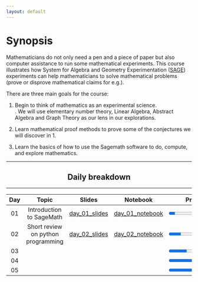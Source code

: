 ```yaml
---
layout: default
---
```



# Synopsis

Mathematicians do not only need a pen and a piece of paper but also computer assistance to run some mathematical experiments.  This course illustrates how  System for Algebra and Geometry Experimentation ([SAGE](https://www.sagemath.org/)) experiments can help mathematicians to solve mathematical problems (prove or disprove mathematical claims for e.g.).

There are three main goals for the course:

   1. Begin to think of mathematics as an experimental science.  
      . We will use elementary number theory, Linear Algebra, Abstract Algebra and Graph Theory as our lens in our explorations.

   2. Learn mathematical proof methods to prove some of the conjectures we will discover in 1. 

   3. Learn the basics of how to use the Sagemath software to do, compute, and explore mathematics.




****
 <div align="center"><h2>
  Daily breakdown
  </h2></div>                                                    

****

<div align="center">

| Day |         Topic   |     Slides     | Notebook  | Progress |
|:-------------:|:----------------------:|:---------------:|:-------------------------:|:---------------------------------------------------:|
| 01 | Introduction to SageMath | [day_01_slides]()  |  [day_01_notebook]()| <progress id="file" max="100" value="10"> 10% </progress>| 
 | 02  | Short review on python programming | [day_02_slides]() | [day_02_notebook]()  |<progress id="file" max="100" value="20"> 20% </progress>| |
 | 03  | |    |  |<progress id="file" max="100" value="30"> 30% </progress>| |
 | 04  | |   |   |<progress id="file" max="100" value="40"> 40% </progress>| |
 | 05  | |   |    |<progress id="file" max="100" value="50"> 50% </progress>| |

</div> 

